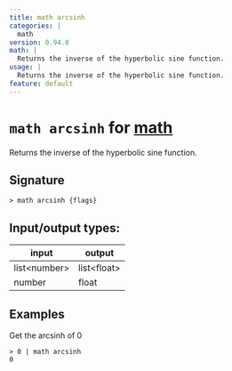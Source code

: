 ```yaml
---
title: math arcsinh
categories: |
  math
version: 0.94.0
math: |
  Returns the inverse of the hyperbolic sine function.
usage: |
  Returns the inverse of the hyperbolic sine function.
feature: default
---
```

<!-- This file is automatically generated. Please edit the command in https://github.com/nushell/nushell instead. -->

# `math arcsinh` for [math](/commands/categories/math.md)

<div class='command-title'>Returns the inverse of the hyperbolic sine function.</div>

## Signature

```> math arcsinh {flags} ```


## Input/output types:

| input        | output      |
| ------------ | ----------- |
| list\<number\> | list\<float\> |
| number       | float       |
## Examples

Get the arcsinh of 0
```nu
> 0 | math arcsinh
0
```
